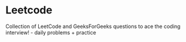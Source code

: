 # Leetcode    
Collection of LeetCode and GeeksForGeeks questions to ace the coding interview! - 
daily problems + practice         
    
  
